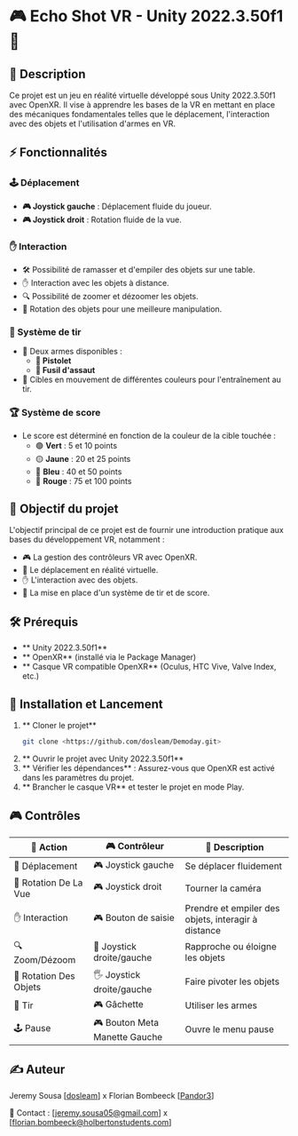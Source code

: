 # 🎮 Echo Shot VR - Unity 2022.3.50f1 🚀

## 📌 Description
Ce projet est un jeu en réalité virtuelle développé sous Unity 2022.3.50f1 avec OpenXR. Il vise à apprendre les bases de la VR en mettant en place des mécaniques fondamentales telles que le déplacement, l'interaction avec des objets et l'utilisation d'armes en VR.

## ⚡ Fonctionnalités
### 🕹️ Déplacement
- **🎮 Joystick gauche** : Déplacement fluide du joueur.
- **🎮 Joystick droit** : Rotation fluide de la vue.

### ✋ Interaction
- 🛠️ Possibilité de ramasser et d'empiler des objets sur une table.
- ✋ Interaction avec les objets à distance.
- 🔍 Possibilité de zoomer et dézoomer les objets.
- 🔄 Rotation des objets pour une meilleure manipulation.

### 🎯 Système de tir
- 🔫 Deux armes disponibles :
  - **🔫 Pistolet**
  - **🔫 Fusil d'assaut**
- 🎯 Cibles en mouvement de différentes couleurs pour l'entraînement au tir.

### 🏆 Système de score
- Le score est déterminé en fonction de la couleur de la cible touchée :
  - 🟢 **Vert** : 5 et 10 points
  - 🟡 **Jaune** : 20 et 25 points
  - 🔵 **Bleu** : 40 et 50 points
  - 🔴 **Rouge** : 75 et 100 points

## 🎯 Objectif du projet
L'objectif principal de ce projet est de fournir une introduction pratique aux bases du développement VR, notamment :
- 🎮 La gestion des contrôleurs VR avec OpenXR.
- 🚶 Le déplacement en réalité virtuelle.
- ✋ L'interaction avec des objets.
- 🔫 La mise en place d'un système de tir et de score.

## 🛠️ Prérequis
- ** Unity 2022.3.50f1**
- ** OpenXR** (installé via le Package Manager)
- ** Casque VR compatible OpenXR** (Oculus, HTC Vive, Valve Index, etc.)

## 🚀 Installation et Lancement
1. ** Cloner le projet**
   ```bash
   git clone <https://github.com/dosleam/Demoday.git>
   ```
2. ** Ouvrir le projet avec Unity 2022.3.50f1**
3. ** Vérifier les dépendances** : Assurez-vous que OpenXR est activé dans les paramètres du projet.
4. ** Brancher le casque VR** et tester le projet en mode Play.

## 🎮 Contrôles
| 🎯 Action | 🎮 Contrôleur | 📝 Description |
|--------|------------|-------------|
| 🚶 Déplacement | 🎮 Joystick gauche | Se déplacer fluidement |
| 🔄 Rotation De La Vue | 🎮 Joystick droit | Tourner la caméra |
| ✋ Interaction | 🎮 Bouton de saisie | Prendre et empiler des objets, interagir à distance |
| 🔍 Zoom/Dézoom | 🔘 Joystick droite/gauche | Rapproche ou éloigne les objets |
| 🔄 Rotation Des Objets | 🖐️ Joystick droite/gauche | Faire pivoter les objets |
| 🔫 Tir | 🎮 Gâchette | Utiliser les armes |
| 🕹️ Pause | 🎮 Bouton Meta Manette Gauche | Ouvre le menu pause |

## ✍️ Auteur
Jeremy Sousa [[dosleam](https://github.com/dosleam)] x Florian Bombeeck [[Pandor3](https://github.com/Pandor3)]

📧 Contact : [jeremy.sousa05@gmail.com] x [florian.bombeeck@holbertonstudents.com]

